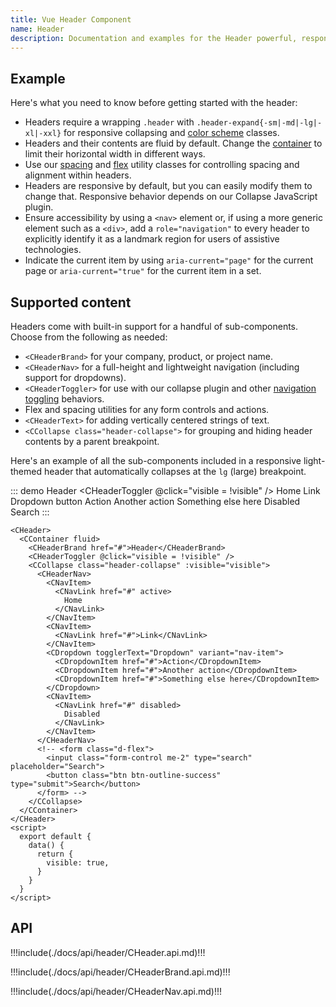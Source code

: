 ```yaml
---
title: Vue Header Component
name: Header
description: Documentation and examples for the Header powerful, responsive navigation header. Includes support for branding, links, dropdowns, and more.
---
```


## Example

Here's what you need to know before getting started with the header:

- Headers require a wrapping `.header` with `.header-expand{-sm|-md|-lg|-xl|-xxl}` for responsive collapsing and [color scheme](#color-schemes) classes.
- Headers and their contents are fluid by default. Change the [container](#containers) to limit their horizontal width in different ways.
- Use our [spacing](https://coreui.io/docs/utilities/spacing") and [flex](https://coreui.io/docs/4.0/utilities/flex) utility classes for controlling spacing and alignment within headers.
- Headers are responsive by default, but you can easily modify them to change that. Responsive behavior depends on our Collapse JavaScript plugin.
- Ensure accessibility by using a `<nav>` element or, if using a more generic element such as a `<div>`, add a `role="navigation"` to every header to explicitly identify it as a landmark region for users of assistive technologies.
- Indicate the current item by using `aria-current="page"` for the current page or `aria-current="true"` for the current item in a set.

## Supported content

Headers come with built-in support for a handful of sub-components. Choose from the following as needed:

- `<CHeaderBrand>` for your company, product, or project name.
- `<CHeaderNav>` for a full-height and lightweight navigation (including support for dropdowns).
- `<CHeaderToggler>` for use with our collapse plugin and other [navigation toggling](#responsive-behaviors) behaviors.
- Flex and spacing utilities for any form controls and actions.
- `<CHeaderText>` for adding vertically centered strings of text.
- `<CCollapse class="header-collapse">` for grouping and hiding header contents by a parent breakpoint.

Here's an example of all the sub-components included in a responsive light-themed header that automatically collapses at the `lg` (large) breakpoint.

::: demo
<CHeader>
  <CContainer fluid>
    <CHeaderBrand href="#">Header</CHeaderBrand>
    <CHeaderToggler @click="visible = !visible" />
    <CCollapse class="header-collapse" :visible="visible">
      <CHeaderNav>
        <CNavItem>
          <CNavLink href="#" active>
            Home
          </CNavLink>
        </CNavItem>
        <CNavItem>
          <CNavLink href="#">Link</CNavLink>
        </CNavItem>
        <CDropdown variant="nav-item">
          <CDropdownToggle color="secondary">Dropdown button</CDropdownToggle>
          <CDropdownMenu>
            <CDropdownItem href="#">Action</CDropdownItem>
            <CDropdownItem href="#">Another action</CDropdownItem>
            <CDropdownDivider />
            <CDropdownItem href="#">Something else here</CDropdownItem>
          </CDropdownMenu>
        </CDropdown>
        <CNavItem>
          <CNavLink href="#" disabled>
            Disabled
          </CNavLink>
        </CNavItem>
      </CHeaderNav>
      <CForm class="d-flex">
        <CFormInput class="me-2" type="search" placeholder="Search"/>
        <CButton type="submit" color="success" variant="outline">Search</CButton>
      </CForm> 
    </CCollapse>
  </CContainer>
</CHeader>
:::
```vue
<CHeader>
  <CContainer fluid>
    <CHeaderBrand href="#">Header</CHeaderBrand>
    <CHeaderToggler @click="visible = !visible" />
    <CCollapse class="header-collapse" :visible="visible">
      <CHeaderNav>
        <CNavItem>
          <CNavLink href="#" active>
            Home
          </CNavLink>
        </CNavItem>
        <CNavItem>
          <CNavLink href="#">Link</CNavLink>
        </CNavItem>
        <CDropdown togglerText="Dropdown" variant="nav-item">
          <CDropdownItem href="#">Action</CDropdownItem>
          <CDropdownItem href="#">Another action</CDropdownItem>
          <CDropdownItem href="#">Something else here</CDropdownItem>
        </CDropdown>
        <CNavItem>
          <CNavLink href="#" disabled>
            Disabled
          </CNavLink>
        </CNavItem>
      </CHeaderNav>
      <!-- <form class="d-flex">
        <input class="form-control me-2" type="search" placeholder="Search">
        <button class="btn btn-outline-success" type="submit">Search</button>
      </form> -->
    </CCollapse>
  </CContainer>
</CHeader>
<script>
  export default {
    data() {
      return { 
        visible: true,
      }
    }
  }
</script>
```

<script>
  export default {
    data() {
      return { 
        visible: true,
      }
    }
  }
</script>

## API

!!!include(./docs/api/header/CHeader.api.md)!!!

!!!include(./docs/api/header/CHeaderBrand.api.md)!!!

!!!include(./docs/api/header/CHeaderNav.api.md)!!!